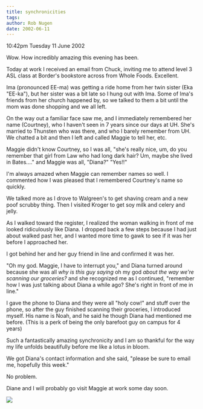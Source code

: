 ```yaml
---
title: synchronicities
tags: 
author: Rob Nugen
date: 2002-06-11
---
```


<p class=date>10:42pm Tuesday 11 June 2002</p>

<p>Wow.  How incredibly amazing this evening has been.</p>

<p>Today at work I received an email from Chuck, inviting me to attend level
3 ASL class at Border's bookstore across from Whole Foods.  Excellent.</p>

<p>Ima (pronounced EE-ma) was getting a ride home from her twin sister (Eka
"EE-ka"), but her sister was a bit late so I hung out with Ima.  Some of
Ima's friends from her church happened by, so we talked to them a bit until
the mom was done shopping and we all left.</p>

<p>On the way out a familiar face saw me, and I immediately remembered her
name (Courtney), who I haven't seen in 7 years since our days at UH.  She's
married to Thunsten who was there, and who I barely remember from UH.   We
chatted a bit and then I left and called Maggie to tell her, etc.</p>

<p>Maggie didn't know Courtney, so I was all, "she's really nice, um, do you
remember that girl from Law who had long dark hair?  Um, maybe she lived in
Bates...." and Maggie was all, "Diana?"  "Yes!!"</p>

<p>I'm always amazed when Maggie can remember names so well.  I commented
how I was pleased that I remembered Courtney's name so quickly.</p>

<p>We talked more as I drove to Walgreen's to get shaving cream and a new
poof scrubby thing.  Then I visited Kroger to get soy milk and celery and
jelly.</p>

<p>As I walked toward the register, I realized the woman walking  in front
of me looked ridiculously like Diana.  I dropped back a few steps because I
had just about walked past her, and I wanted more time to gawk to see if it
was her before I approached her.</p>

<p>I got behind her and her guy friend in line and confirmed it was her.</p>

<p>"Oh my god.  Maggie, I have to interrupt you," and Diana turned around
because she was all <em>why is this guy saying</em> oh my god <em>about the
way we're scanning our groceries?</em> and she recognized me as I continued,
"remember how I was just talking about Diana a while ago?  She's right in
front of me in line."</p>

<p>I gave the phone to Diana and they were all "holy cow!" and stuff over
the phone, so after the guy finished scanning their groceries, I introduced
myself.  His name is Noah, and he said he though Diana had mentioned me
before.  (This is a perk of being the only barefoot guy on campus for 4
years)</p>

<p>Such a fantastically amazing synchronicity and I am so thankful for the
way my life unfolds beautifully before me like a lotus in bloom.</p>

<p>We got Diana's contact information and she said, "please be sure to email
me, hopefully this week."</p>

<p>No problem.</p>

<p>Diane and I will probably go visit Maggie at work some day soon.</p>

<p><img src="/images/rob/wL-ROB.gif"/></p>

